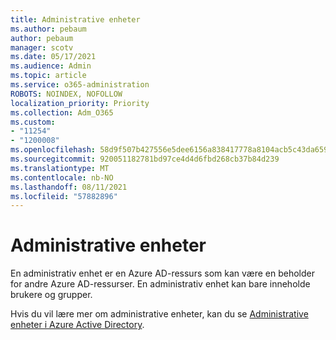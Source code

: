 ```yaml
---
title: Administrative enheter
ms.author: pebaum
author: pebaum
manager: scotv
ms.date: 05/17/2021
ms.audience: Admin
ms.topic: article
ms.service: o365-administration
ROBOTS: NOINDEX, NOFOLLOW
localization_priority: Priority
ms.collection: Adm_O365
ms.custom:
- "11254"
- "1200008"
ms.openlocfilehash: 58d9f507b427556e5dee6156a838417778a8104acb5c43da659749fb738bd6eb
ms.sourcegitcommit: 920051182781bd97ce4d4d6fbd268cb37b84d239
ms.translationtype: MT
ms.contentlocale: nb-NO
ms.lasthandoff: 08/11/2021
ms.locfileid: "57882896"
---
```

# <a name="administrative-units"></a>Administrative enheter

En administrativ enhet er en Azure AD-ressurs som kan være en beholder for andre Azure AD-ressurser. En administrativ enhet kan bare inneholde brukere og grupper.

Hvis du vil lære mer om administrative enheter, kan du se [Administrative enheter i Azure Active Directory](https://docs.microsoft.com/azure/active-directory/roles/administrative-units).